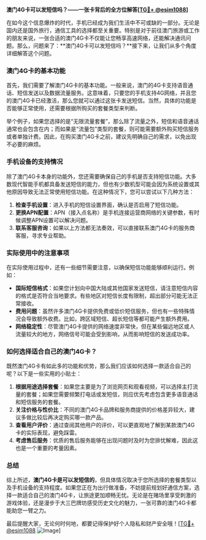 **澳门4G卡可以发短信吗？——一张卡背后的全方位解答[[TG💪+ @esim1088](https://t.me/s/esim1088)]**

在如今这个信息爆炸的时代，手机已经成为我们生活中不可或缺的一部分。无论是国内还是国外旅行，通信工具的选择都至关重要。特别是对于前往澳门旅游或工作的朋友来说，一张合适的澳门4G卡不仅能让您畅享高速网络，还能解决通讯问题。那么，问题来了：**澳门4G卡可以发短信吗？**接下来，让我们从多个角度详细解答这个问题。

### 澳门4G卡的基本功能

首先，我们需要了解澳门4G卡的基本功能。一般来说，澳门的4G卡支持语音通话、短信发送以及数据流量服务。这意味着，只要您的手机支持4G网络，并且您的澳门4G卡已经激活，那么您就可以通过这张卡发送短信。当然，具体的功能是否能够正常使用，还需要根据所购买的套餐类型来判断。

举个例子，如果您选择的是“无限流量套餐”，那么除了流量之外，短信和语音通话通常也会包含在内；而如果是“流量包”类型的套餐，则可能需要额外购买短信服务或者单独计费。因此，在购买澳门4G卡之前，建议先明确自己的需求，以免出现不必要的麻烦。

### 手机设备的支持情况

除了澳门4G卡本身的功能外，您还需要确保自己的手机是否支持短信功能。大多数现代智能手机都具备发送短信的能力，但也有少数机型可能会因为系统设置或其他原因导致无法正常使用短信功能。在这种情况下，您可以尝试以下几种方法：

1. **检查手机设置**：进入手机的短信设置界面，确认是否启用了短信功能。
2. **更换APN配置**：APN（接入点名称）是手机连接运营商网络的关键参数，有时候调整APN设置可以解决问题。
3. **联系客服咨询**：如果以上方法都无法奏效，可以直接联系澳门4G卡的服务商客服，寻求专业帮助。

### 实际使用中的注意事项

在实际使用过程中，还有一些细节需要注意，以确保短信功能能够顺利运行。例如：

- **国际短信格式**：如果您计划向中国大陆或其他国家发送短信，请注意短信内容的格式是否符合当地要求。有些地区对短信长度有限制，超出部分可能无法正常接收。
- **费用问题**：虽然许多澳门4G卡提供免费或低价短信服务，但也有一些特殊情况会导致额外收费。比如，跨区域短信、超长短信等都可能产生额外费用。
- **网络稳定性**：尽管澳门4G卡提供的网络速度非常快，但在某些偏远地区或人流量较大的地方，网络信号可能会受到影响，从而影响短信的发送成功率。

### 如何选择适合自己的澳门4G卡？

既然澳门4G卡有如此多的功能和优势，那么我们应该如何选择一款适合自己的呢？以下是一些实用的小贴士：

1. **根据用途选择套餐**：如果您主要是为了浏览网页和观看视频，可以选择主打流量的套餐；如果您需要频繁打电话或发短信，则应优先考虑包含更多语音通话和短信服务的套餐。
2. **关注价格与性价比**：不同的澳门4G卡品牌和服务商提供的价格差异较大，建议多做比较后再决定购买哪一款产品。
3. **查看用户评价**：通过查阅其他用户的评价，可以更直观地了解到某款澳门4G卡的实际表现，避免踩雷。
4. **考虑售后服务**：优质的售后服务能够在出现问题时及时为您排忧解难，因此这也是一个重要的考量因素。

### 总结

综上所述，**澳门4G卡是可以发短信的**，但具体情况取决于您所选择的套餐类型以及手机设备的支持程度。如果您正在为出行做准备，不妨提前规划好通信方案，选择一款适合自己的澳门4G卡，让旅途更加顺畅无忧。无论是在赌场里享受刺激的游戏体验，还是漫步于大三巴牌坊感受历史文化的魅力，一张可靠的澳门4G卡都能助您一臂之力。

最后提醒大家，无论何时何地，都要记得保护好个人隐私和财产安全哦！[[TG💪+ @esim1088](https://t.me/s/esim1088) ![Image](https://i.postimg.cc/4NQfJmqS/Snipaste-2025-05-13-00-14-12.png)]
